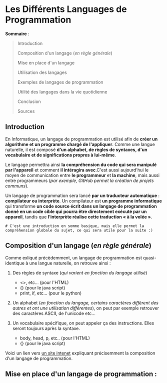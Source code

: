 Les Différents Languages de Programmation
==========================================


**Sommaire** :


> Introduction
>
> Composition d'un langage (*en règle générale*)
>
> Mise en place d'un langage
>
> Utilisation des langages
>
> Exemples de langages de programmation
>
> Utilité des langages dans la vie quotidienne
>
> Conclusion
>
> Sources




Introduction
------------

En Informatique, un langage de programmation est utilisé afin de **créer un algorithme et un programme chargé de l'appliquer**. Comme une langue naturelle, il est composé **d'un alphabet, de règles de syntaxes, d'un vocabulaire et de significations propres à lui-même**.

Le langage permettra ainsi **la compréhension du code qui sera manipulé par l'appareil** et comment **il intéragira avec**.C'est aussi aujourd'hui le moyen de communication entre **le programmeur** et **la machine**, mais aussi entre programmeurs (*par exemple, GitHub permet la création de projets communs*).

Un langage de programmation sera lancé **par un traducteur automatique** : **compilateur ou interprète**. Un compilateur est **un programme informatique** qui transforme **un code source écrit dans un langage de programmation donné en un code cible qui pourra être directement exécuté par un appareil**, tandis que **l’interprète réalise cette traduction « à la volée »**. 


    # C'est une introduction en somme basique, mais elle permet la compréhension globale du sujet, ce qui sera utile pour la suite :)

Composition d'un langage (*en règle générale*)
-----------------------------------------------

Comme exliqué précèdemment, un langage de programmation est quasi-identique à une langue naturelle, on retrouve ainsi :

 1. Des règles de syntaxe (*qui varient en fonction du langage utilisé*)
      * <>, etc... (pour l'HTML)
      * {} (pour le java script)
      * print, if, etc... (pour le python)

 2. Un alphabet (*en fonction du langage, certains caractères diffèrent des autres et ont une utilisation différentes*), on peut par exemple retrouver des caractères ASCII, de l'unicode etc...

 3. Un vocabulaire spécifique, on peut appeler ça des instructions. Elles seront toujours après la syntaxe.
      * body, head, p, etc.. (pour l'HTML)
      * {} (pour le java script)
     


Voici un lien vers [un site intenet](https://fr.wikipedia.org/wiki/Langage_de_programmation#Utilisation) expliquant précisemment la composition d'un langage de programmation.


Mise en place d'un langage de programmation :
----------------------------------------------
